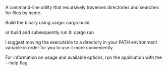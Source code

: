 A command-line utility that recursively traverses directories and searches for files by name.

Build the binary using cargo:
cargo build

or build and subsequently run it:
cargo run

I suggest moving the executable to a directory in your PATH environment variable in order for you to use it more conveniently.

For information on usage and available options, run the application with the --help flag.
